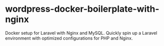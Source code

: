 # wordpress-docker-boilerplate-with-nginx
Docker setup for Laravel with Nginx and MySQL. Quickly spin up a Laravel environment with optimized configurations for PHP and Nginx. 

